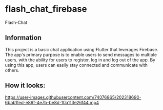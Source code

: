 # flash_chat_firebase

Flash-Chat

## Information

This project is a basic chat application using Flutter that leverages Firebase. The app's primary purpose is to enable users to send messages to multiple users, with the ability for users to register, log in and log out of the app. By using this app, users can easily stay connected and communicate with others.

## How it looks:

https://user-images.githubusercontent.com/74076865/202318690-6bab1fed-e89f-4e7b-be8d-10a113e26f44.mp4



